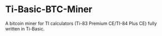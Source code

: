 # Ti-Basic-BTC-Miner
A bitcoin miner for TI calculators (Ti-83 Premium CE/TI-84 Plus CE) fully written in Ti-Basic.
